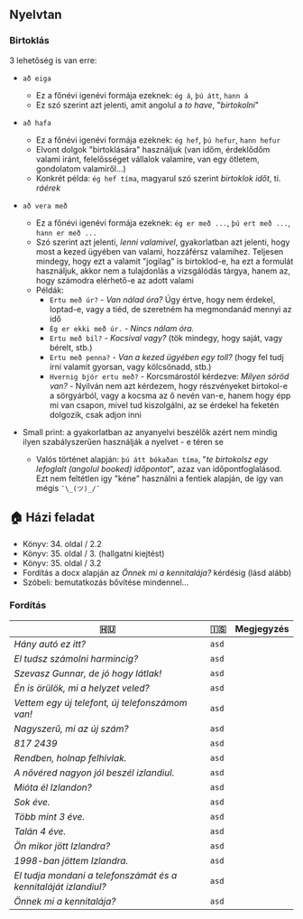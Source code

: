 ## Nyelvtan

### Birtoklás

3 lehetőség is van erre:

- `að eiga`
  - Ez a főnévi igenévi formája ezeknek: `ég á`, `þú átt`, `hann á`
  - Ez szó szerint azt jelenti, amit angolul a _to have_, "_birtokolni_"
- `að hafa`
  - Ez a főnévi igenévi formája ezeknek: `ég hef`, `þú hefur`, `hann hefur`
  - Elvont dolgok "birtoklására" használjuk (van időm, érdeklődőm valami iránt, felelősséget vállalok valamire, van egy ötletem, gondolatom valamiről...)
  - Konkrét példa: `ég hef tíma`, magyarul szó szerint _birtoklok időt_, ti. _ráérek_
- `að vera með`
  - Ez a főnévi igenévi formája ezeknek: `ég er með ...`, `þú ert með ...`, `hann er með ...`
  - Szó szerint azt jelenti, _lenni valamivel_, gyakorlatban azt jelenti, hogy most a kezed ügyében van valami, hozzáférsz valamihez. Teljesen mindegy, hogy ezt a valamit "jogilag" is birtoklod-e, ha ezt a formulát használjuk, akkor nem a tulajdonlás a vizsgálódás tárgya, hanem az, hogy számodra elérhető-e az adott valami
  - Példák:
    - `Ertu með úr?` -  _Van nálad óra?_ Úgy értve, hogy nem érdekel, loptad-e, vagy a tiéd, de szeretném ha megmondanád mennyi az idő
    - `Ég er ekki með úr.` - _Nincs nálam óra._
    - `Ertu með bíl?` - _Kocsival vagy?_ (tök mindegy, hogy saját, vagy bérelt, stb.)
    - `Ertu með penna?` - _Van a kezed ügyében egy toll?_ (hogy fel tudj írni valamit gyorsan, vagy kölcsönadd, stb.)
    - `Hvernig bjór ertu með?` - Korcsmárostól kérdezve: _Milyen söröd van?_ - Nyilván nem azt kérdezem, hogy részvényeket birtokol-e a sörgyárból, vagy a kocsma az ő nevén van-e, hanem hogy épp mi van csapon, mivel tud kiszolgálni, az se érdekel ha feketén dolgozik, csak adjon inni

- Small print: a gyakorlatban az anyanyelvi beszélők azért nem mindig ilyen szabályszerűen használják a nyelvet - e téren se
  - Valós történet alapján: `þú átt bókaðan tíma`, "_te birtokolsz egy lefoglalt (angolul booked) időpontot_", azaz van időpontfoglalásod. Ezt nem feltétlen így "kéne" használni a fentiek alapján, de így van mégis `¯\_(ツ)_/¯`

## 🏠 Házi feladat

- Könyv: 34. oldal / 2.2
- Könyv: 35. oldal / 3. (hallgatni kiejtést)
- Könyv: 35. oldal / 3.2
- Fordítás a docx alapján az _Önnek mi a kennitalája?_ kérdésig (lásd alább)
- Szóbeli: bemutatkozás bővítése mindennel...

### Fordítás
| 🇭🇺                                                              | 🇮🇸    | Megjegyzés |
|-----------------------------------------------------------------|-------|------------|
| _Hány autó ez itt?_                                             | `asd` |            |
| _El tudsz számolni harmincig?_                                  | `asd` |            |
| _Szevasz Gunnar, de jó hogy látlak!_                            | `asd` |            |
| _Én is örülök, mi a helyzet veled?_                             | `asd` |            |
| _Vettem egy új telefont, új telefonszámom van!_                 | `asd` |            |
| _Nagyszerű, mi az új szám?_                                     | `asd` |            |
| _817 2439_                                                      | `asd` |            |
| _Rendben, holnap felhívlak._                                    | `asd` |            |
| _A nővéred nagyon jól beszél izlandiul._                        | `asd` |            |
| _Mióta él Izlandon?_                                            | `asd` |            |
| _Sok éve._                                                      | `asd` |            |
| _Több mint 3 éve._                                              | `asd` |            |
| _Talán 4 éve._                                                  | `asd` |            |
| _Ön mikor jött Izlandra?_                                       | `asd` |            |
| _1998-ban jöttem Izlandra._                                     | `asd` |            |
| _El tudja mondani a telefonszámát és a kennitaláját izlandiul?_ | `asd` |            |
| _Önnek mi a kennitalája?_                                       | `asd` |            |
